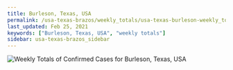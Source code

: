 ```yaml
---
title: Burleson, Texas, USA
permalink: /usa-texas-brazos/weekly_totals/usa-texas-burleson-weekly_totals.html
last_updated: Feb 25, 2021
keywords: ["Burleson, Texas, USA", "weekly totals"]
sidebar: usa-texas-brazos_sidebar
---
```


![Weekly Totals of Confirmed Cases for Burleson, Texas, USA](/covid_tracker/images/graphs/usa-texas-burleson-weekly_totals_graph.png)

